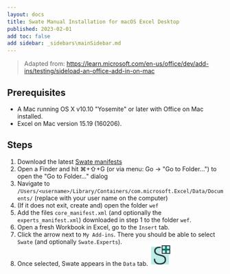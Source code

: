 ```yaml
---
layout: docs
title: Swate Manual Installation for macOS Excel Desktop
published: 2023-02-01
add toc: false
add sidebar: _sidebars\mainSidebar.md
---
```


> Adapted from: https://learn.microsoft.com/en-us/office/dev/add-ins/testing/sideload-an-office-add-in-on-mac

## Prerequisites

- A Mac running OS X v10.10 "Yosemite" or later with Office on Mac installed.
- Excel on Mac version 15.19 (160206).

## Steps

1. Download the latest [Swate manifests](https://github.com/nfdi4plants/Swate/blob/developer/.assets/swate-win.zip?raw=true)
2. Open a Finder and hit &#8984;+&#8679;+G (or via menu: Go -> "Go to Folder...") to open the "Go to Folder..." dialog
3. Navigate to `/Users/<username>/Library/Containers/com.microsoft.Excel/Data/Documents/` (replace <username> with your user name on the computer)
4. (If it does not exit, create and) open the folder `wef`
5. Add the files `core_manifest.xml` (and optionally the `experts_manifest.xml`) downloaded in step 1 to the folder `wef`.
6. Open a fresh Workbook in Excel, go to the `Insert` tab. 
7. Click the arrow next to `My Add-ins`. There you should be able to select `Swate` (and optionally `Swate.Experts`).
8. Once selected, Swate appears in the `Data` tab. ![Swate.Core Icon](https://raw.githubusercontent.com/nfdi4plants/Branding/master/icons/Swate/Excel/Core/swate_c_48x48.png)